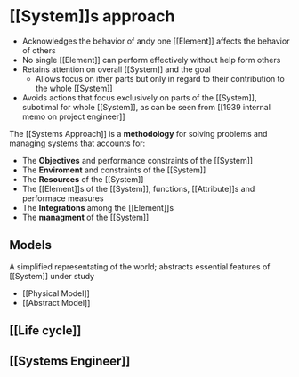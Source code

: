 # [[System]]s approach
- Acknowledges the behavior of andy one [[Element]] affects the behavior of others
- No single [[Element]] can perform effectively without help form others
- Retains attention on overall [[System]] and the goal
	- Allows focus on ither parts but only in regard to their contribution to the whole [[System]]
- Avoids actions that focus exclusively on parts of the [[System]], subotimal for whole [[System]], as can be seen from [[1939 internal memo on project engineer]]

The [[Systems Approach]] is a **methodology** for solving problems and managing systems that accounts for:
- The **Objectives** and performance constraints of the [[System]]
- The **Enviroment** and constraints of the [[System]]
- The **Resources** of the [[System]]
- The [[Element]]s of the [[System]], functions, [[Attribute]]s and performace measures
- The **Integrations** among the [[Element]]s
- The **managment** of the [[System]]

## Models
A simplified representating of the world; abstracts essential features of [[System]] under study

- [[Physical Model]]
- [[Abstract Model]]

## [[Life cycle]]
## [[Systems Engineer]]